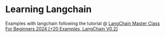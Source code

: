 # Learning Langchain

Examples with langchain following the tutorial @ [LangChain Master Class For Beginners 2024 [+20 Examples, LangChain V0.2]](https://www.youtube.com/watch?v=yF9kGESAi3M)
